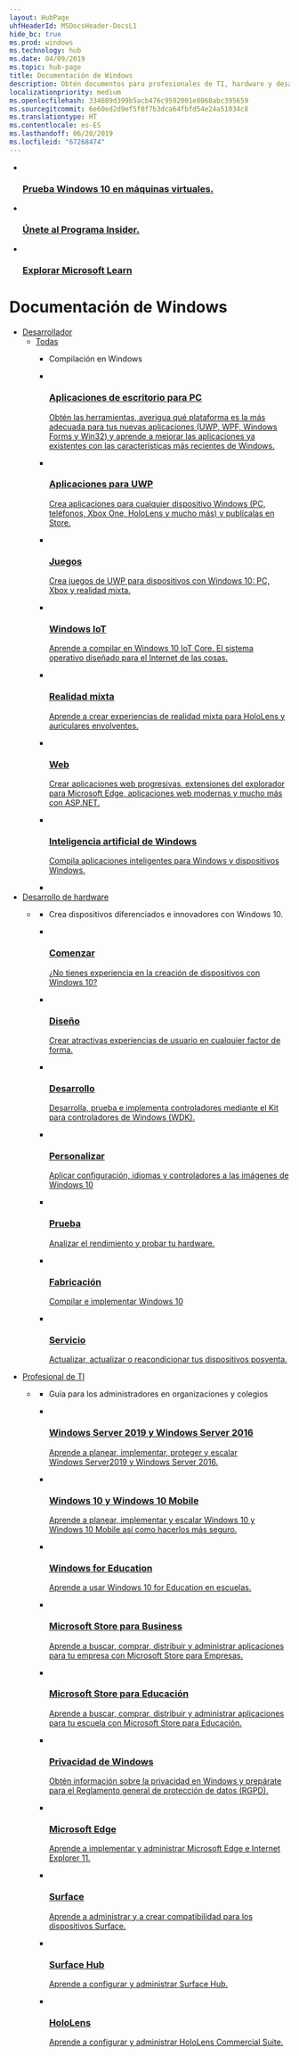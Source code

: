 ```yaml
---
layout: HubPage
uhfHeaderId: MSDocsHeader-DocsL1
hide_bc: true
ms.prod: windows
ms.technology: hub
ms.date: 04/09/2019
ms.topic: hub-page
title: Documentación de Windows
description: Obtén documentos para profesionales de TI, hardware y desarrollador que te ayudarán a crear y mantener tu solución de Windows.
localizationpriority: medium
ms.openlocfilehash: 334689d399b5acb476c9592001e8068abc395659
ms.sourcegitcommit: 6e60ed2d9ef5f0f7b3dca64fbfd54e24a51034c8
ms.translationtype: HT
ms.contentlocale: es-ES
ms.lasthandoff: 06/20/2019
ms.locfileid: "67268474"
---
```

<div id="main" class="v2">
  <div class="container">
      <ul class="cardsY panelContent featuredContent">
          <li>
              <a href="https://developer.microsoft.com/windows/downloads/virtual-machines">
                  <div class="cardSize">
                      <div class="cardPadding">
                          <div class="card">
                              <div class="cardImageOuter">
                                  <div class="cardImage">
                                      <img data-hoverimage="/media/hubs/windows/win_try-windows.svg?branch=master" src="/media/hubs/windows/win_try-windows.png?branch=master" alt="" />
                                  </div>
                              </div>
                              <div class="cardText">
                                  <h3>Prueba Windows 10 en máquinas virtuales.</h3>
                              </div>
                          </div>
                      </div>
                  </div>
              </a>
          </li>
          <li>
              <a href="https://insider.windows.com/">
                  <div class="cardSize">
                      <div class="cardPadding">
                          <div class="card">
                              <div class="cardImageOuter">
                                  <div class="cardImage">
                                      <img data-hoverimage="/media/hubs/windows/win_insider.svg?branch=master" src="/media/hubs/windows/win_insider.png?branch=master" alt="" />
                                  </div>
                              </div>
                              <div class="cardText">
                                  <h3>Únete al Programa Insider.</h3>
                              </div>
                          </div>
                      </div>
                  </div>
              </a>
          </li>
          <li>
              <a href="/learn/browse/?roles=developer&products=windows">
                  <div class="cardSize">
                      <div class="cardPadding">
                          <div class="card">
                              <div class="cardImageOuter">
                                  <div class="cardImage">
                                      <img data-hoverimage="/media/hubs/windows/win_academy.svg?branch=master" src="/media/hubs/windows/win_academy.png?branch=master" alt="" />
                                  </div>
                              </div>
                              <div class="cardText">
                                  <h3>Explorar Microsoft Learn</h3>
                              </div>
                          </div>
                      </div>
                  </div>
              </a>
          </li>
      </ul>
  </div>
<div class="container">
    <h1>Documentación de Windows</h1>
    <ul class="pivots">
        <li>
            <a data-default="true" href="#developer">Desarrollador</a>
            <ul id="developer">
                <li>
                    <a href="#developer-all">Todas</a>
                    <ul id="developer-all" class="cardsC">
                        <li>
                            <div class="container intro">
                                <p>Compilación en Windows</p>
                            </div>
                        </li>
                        <li>
                            <a href="/windows/apps/desktop">
                                <div class="cardSize">
                                    <div class="cardPadding">
                                        <div class="card">
                                            <div class="cardImageOuter">
                                                <div class="cardImage bgdAccent1">
                                                    <img data-scaleimage="/media/hubs/windows/win_developer-desktop.svg?branch=master" alt="" />
                                                </div>
                                            </div>
                                            <div class="cardText">
                                                <h3>Aplicaciones de escritorio para PC</h3>
                                                <p>Obtén las herramientas, averigua qué plataforma es la más adecuada para tus nuevas aplicaciones (UWP, WPF, Windows Forms y Win32) y aprende a mejorar las aplicaciones ya existentes con las características más recientes de Windows.</p>
                                            </div>
                                        </div>
                                    </div>
                                </div>
                            </a>
                        </li>
                        <li>
                            <a href="/windows/uwp/">
                                <div class="cardSize">
                                    <div class="cardPadding">
                                        <div class="card">
                                            <div class="cardImageOuter">
                                                <div class="cardImage bgdAccent1">
                                                    <img data-scaleimage="/media/hubs/windows/win_developer-uwp.svg?branch=master" alt="" />
                                                </div>
                                            </div>
                                            <div class="cardText">
                                                <h3>Aplicaciones para UWP</h3>
                                                <p>Crea aplicaciones para cualquier dispositivo Windows (PC, teléfonos, Xbox One, HoloLens y mucho más) y publícalas en Store. </p>
                                            </div>
                                        </div>
                                    </div>
                                </div>
                            </a>
                        </li>
                        <li>
                            <a href="https://developer.microsoft.com/games">
                                <div class="cardSize">
                                    <div class="cardPadding">
                                        <div class="card">
                                            <div class="cardImageOuter">
                                                <div class="cardImage bgdAccent1">
                                                    <img data-scaleimage="/media/hubs/windows/win_developer-games.svg?branch=master" alt="" />
                                                </div>
                                            </div>
                                            <div class="cardText">
                                                <h3>Juegos</h3>
                                                <p>Crea juegos de UWP para dispositivos con Windows 10: PC, Xbox y realidad mixta.</p>
                                            </div>
                                        </div>
                                    </div>
                                </div>
                            </a>
                        </li>
                        <li>
                            <a href="https://docs.microsoft.com/windows/iot-core/">
                                <div class="cardSize">
                                    <div class="cardPadding">
                                        <div class="card">
                                            <div class="cardImageOuter">
                                                <div class="cardImage bgdAccent1">
                                                    <img data-scaleimage="/media/hubs/windows/win_developer-iot.svg?branch=master" alt="" />
                                                </div>
                                            </div>
                                            <div class="cardText">
                                                <h3>Windows IoT</h3>
                                                <p>Aprende a compilar en Windows 10 IoT Core. El sistema operativo diseñado para el Internet de las cosas.</p>
                                            </div>
                                        </div>
                                    </div>
                                </div>
                            </a>
                        </li>
                        <li>
                            <a href="https://docs.microsoft.com/windows/mixed-reality">
                                <div class="cardSize">
                                    <div class="cardPadding">
                                        <div class="card">
                                            <div class="cardImageOuter">
                                                <div class="cardImage bgdAccent1">
                                                    <img data-scaleimage="/media/hubs/windows/win_developer-mixed-reality.svg?branch=master" alt="" />
                                                </div>
                                            </div>
                                            <div class="cardText">
                                                <h3>Realidad mixta</h3>
                                                <p>Aprende a crear experiencias de realidad mixta para HoloLens y auriculares envolventes.</p>
                                            </div>
                                        </div>
                                    </div>
                                </div>
                            </a>
                        </li>
                        <li>
                            <a href="https://developer.microsoft.com/web/platforms-tech/">
                                <div class="cardSize">
                                    <div class="cardPadding">
                                        <div class="card">
                                            <div class="cardImageOuter">
                                                <div class="cardImage bgdAccent1">
                                                    <img data-scaleimage="/media/hubs/windows/win_developer-edge.svg?branch=master" alt="" />
                                                </div>
                                            </div>
                                            <div class="cardText">
                                                <h3>Web</h3>
                                                <p>Crear aplicaciones web progresivas, extensiones del explorador para Microsoft Edge, aplicaciones web modernas y mucho más con ASP.NET.</p>
                                            </div>
                                        </div>
                                    </div>
                                </div>
                            </a>
                        </li>
                        <li>
                            <a href="https://docs.microsoft.com/windows/ai/">
                                <div class="cardSize">
                                    <div class="cardPadding">
                                        <div class="card">
                                            <div class="cardImageOuter">
                                                <div class="cardImage bgdAccent1">
                                                    <img data-scaleimage="/media/hubs/windows/windows-ai.svg?branch=master" alt="" />
                                                </div>
                                            </div>
                                            <div class="cardText">
                                                <h3>Inteligencia artificial de Windows</h3>
                                                <p>Compila aplicaciones inteligentes para Windows y dispositivos Windows.</p>
                                            </div>
                                        </div>
                                    </div>
                                </div>
                            </a>
                        </li>
                       <li>
                    </ul>
                </li>
            </ul>
        </li>
        <li>
            <a href="#hardware-dev">Desarrollo de hardware</a>
            <ul id="hardware-dev">
                <li>
                    <a href="#hardware-dev1"></a>
                    <ul id="hardware-dev1" class="cardsC">
                        <li>
                            <div class="container intro">
                                <p>Crea dispositivos diferenciados e innovadores con Windows 10.</p>
                            </div>
                        </li>
                        <li>
                            <a href="https://docs.microsoft.com/windows-hardware/get-started/index">
                                <div class="cardSize">
                                    <div class="cardPadding">
                                        <div class="card">
                                            <div class="cardImageOuter">
                                                <div class="cardImage bgdAccent1">
                                                    <img data-scaleimage="/media/hubs/windows/win_hardware-dev-get-started.svg" alt="" />
                                                </div>
                                            </div>
                                            <div class="cardText">
                                                <h3>Comenzar</h3>
                                                <p>¿No tienes experiencia en la creación de dispositivos con Windows 10?</p>
                                            </div>
                                        </div>
                                    </div>
                                </div>
                            </a>
                        </li>
                        <li>
                            <a href="https://docs.microsoft.com/windows-hardware/design/">
                                <div class="cardSize">
                                    <div class="cardPadding">
                                        <div class="card">
                                            <div class="cardImageOuter">
                                                <div class="cardImage bgdAccent1">
                                                    <img data-scaleimage="/media/hubs/windows/win_hardware-dev-1.svg" alt="" />
                                                </div>
                                            </div>
                                            <div class="cardText">
                                                <h3>Diseño</h3>
                                                <p>Crear atractivas experiencias de usuario en cualquier factor de forma.</p>
                                            </div>
                                        </div>
                                    </div>
                                </div>
                            </a>
                        </li>
                        <li>
                            <a href="https://docs.microsoft.com/windows-hardware/drivers/index">
                                <div class="cardSize">
                                    <div class="cardPadding">
                                        <div class="card">
                                            <div class="cardImageOuter">
                                                <div class="cardImage bgdAccent1">
                                                    <img data-scaleimage="/media/hubs/windows/win_hardware-dev-2.svg" alt="" />
                                                </div>
                                            </div>
                                            <div class="cardText">
                                                <h3>Desarrollo</h3>
                                                <p>Desarrolla, prueba e implementa controladores mediante el Kit para controladores de Windows (WDK).</p>
                                            </div>
                                        </div>
                                    </div>
                                </div>
                            </a>
                        </li>
                        <li>
                            <a href="https://docs.microsoft.com/windows-hardware/customize/">
                                <div class="cardSize">
                                    <div class="cardPadding">
                                        <div class="card">
                                            <div class="cardImageOuter">
                                                <div class="cardImage bgdAccent1">
                                                    <img data-scaleimage="/media/hubs/windows/win_hardware-dev-3.svg" alt="" />
                                                </div>
                                            </div>
                                            <div class="cardText">
                                                <h3>Personalizar</h3>
                                                <p>Aplicar configuración, idiomas y controladores a las imágenes de Windows 10</p>
                                            </div>
                                        </div>
                                    </div>
                                </div>
                            </a>
                        </li>
                        <li>
                            <a href="https://docs.microsoft.com/windows-hardware/test/">
                                <div class="cardSize">
                                    <div class="cardPadding">
                                        <div class="card">
                                            <div class="cardImageOuter">
                                                <div class="cardImage bgdAccent1">
                                                    <img data-scaleimage="/media/hubs/windows/win_hardware-dev-4.svg" alt="" />
                                                </div>
                                            </div>
                                            <div class="cardText">
                                                <h3>Prueba</h3>
                                                <p>Analizar el rendimiento y probar tu hardware.</p>
                                            </div>
                                        </div>
                                    </div>
                                </div>
                            </a>
                        </li>
                        <li>
                            <a href="https://docs.microsoft.com/windows-hardware/manufacture/">
                                <div class="cardSize">
                                    <div class="cardPadding">
                                        <div class="card">
                                            <div class="cardImageOuter">
                                                <div class="cardImage bgdAccent1">
                                                    <img data-scaleimage="/media/hubs/windows/win_hardware-dev-5.svg" alt="" />
                                                </div>
                                            </div>
                                            <div class="cardText">
                                                <h3>Fabricación</h3>
                                                <p>Compilar e implementar Windows 10</p>
                                            </div>
                                        </div>
                                    </div>
                                </div>
                            </a>
                        </li>
                        <li>
                            <a href="https://docs.microsoft.com/windows-hardware/service/">
                                <div class="cardSize">
                                    <div class="cardPadding">
                                        <div class="card">
                                            <div class="cardImageOuter">
                                                <div class="cardImage bgdAccent1">
                                                    <img data-scaleimage="/media/hubs/windows/win_hardware-dev-6.svg" alt="" />
                                                </div>
                                            </div>
                                            <div class="cardText">
                                                <h3>Servicio</h3>
                                                <p>Actualizar, actualizar o reacondicionar tus dispositivos posventa.</p>
                                            </div>
                                        </div>
                                    </div>
                                </div>
                            </a>
                        </li>
                    </ul>
                </li>
            </ul>
        </li>
        <li>
            <a href="#it-pro">Profesional de TI</a>
            <ul id="it-pro">
                <li>
                    <a href="#it-pro1"></a>
                    <ul id="it-pro1" class="cardsC">
                        <li>
                            <div class="container intro">
                                <p>Guía para los administradores en organizaciones y colegios</p>
                            </div>
                        </li>
                        <li>
                            <a href="https://docs.microsoft.com/windows-server/index">
                                <div class="cardSize">
                                    <div class="cardPadding">
                                        <div class="card">
                                            <div class="cardImageOuter">
                                                <div class="cardImage bgdAccent1">
                                                    <img data-scaleimage="/media/hubs/windows/win_it-pro-1.svg" alt="" />
                                                </div>
                                            </div>
                                            <div class="cardText">
                                                <h3>Windows Server 2019 y Windows Server 2016</h3>
                                                <p>Aprende a planear, implementar, proteger y escalar Windows Server2019 y Windows Server 2016.</p>
                                            </div>
                                        </div>
                                    </div>
                                </div>
                            </a>
                        </li>
                        <li>
                            <a href="https://docs.microsoft.com/en-us/windows/windows-10/">
                                <div class="cardSize">
                                    <div class="cardPadding">
                                        <div class="card">
                                            <div class="cardImageOuter">
                                                <div class="cardImage bgdAccent1">
                                                    <img data-scaleimage="/media/hubs/windows/win_it-pro-2.svg" alt="" />
                                                </div>
                                            </div>
                                            <div class="cardText">
                                                <h3>Windows 10 y Windows 10 Mobile</h3>
                                                <p>Aprende a planear, implementar y escalar Windows 10 y Windows 10 Mobile así como hacerlos más seguro.</p>
                                            </div>
                                        </div>
                                    </div>
                                </div>
                            </a>
                        </li>
                        <li>
                            <a href="https://docs.microsoft.com/en-us/education/windows">
                                <div class="cardSize">
                                    <div class="cardPadding">
                                        <div class="card">
                                            <div class="cardImageOuter">
                                                <div class="cardImage bgdAccent1">
                                                    <img data-scaleimage="/media/hubs/windows/win_it-pro-3.svg" alt="" />
                                                </div>
                                            </div>
                                            <div class="cardText">
                                                <h3>Windows for Education</h3>
                                                <p>Aprende a usar Windows 10 for Education en escuelas.</p>
                                            </div>
                                        </div>
                                    </div>
                                </div>
                            </a>
                        </li>  
                        <li>
                            <a href="https://docs.microsoft.com/en-us/microsoft-store/">
                                <div class="cardSize">
                                    <div class="cardPadding">
                                        <div class="card">
                                            <div class="cardImageOuter">
                                                <div class="cardImage bgdAccent1">
                                                    <img data-scaleimage="/media/hubs/windows/win_it-pro-store-business.svg" alt="" />
                                                </div>
                                            </div>
                                            <div class="cardText">
                                                <h3>Microsoft Store para Business</h3>
                                                <p>Aprende a buscar, comprar, distribuir y administrar aplicaciones para tu empresa con Microsoft Store para Empresas.</p>
                                            </div>
                                        </div>
                                    </div>
                                </div>
                            </a>
                        </li>  
                         <li>
                            <a href="https://docs.microsoft.com/en-us/microsoft-store/index?toc=/microsoft-store/education/toc.json">
                                <div class="cardSize">
                                    <div class="cardPadding">
                                        <div class="card">
                                            <div class="cardImageOuter">
                                                <div class="cardImage bgdAccent1">
                                                    <img data-scaleimage="/media/hubs/windows/win_it-pro-store-education.svg" alt="" />
                                                </div>
                                            </div>
                                            <div class="cardText">
                                                <h3>Microsoft Store para Educación</h3>
                                                <p>Aprende a buscar, comprar, distribuir y administrar aplicaciones para tu escuela con Microsoft Store para Educación.</p>
                                            </div>
                                        </div>
                                    </div>
                                </div>
                            </a>
                        </li>
                        <li>
                            <a href="https://docs.microsoft.com/en-us/windows/privacy">
                                <div class="cardSize">
                                    <div class="cardPadding">
                                        <div class="card">
                                            <div class="cardImageOuter">
                                                <div class="cardImage bgdAccent1">
                                                    <img data-scaleimage="/media/illustrations/dynamics-gdpr-center.svg" alt="" />
                                                </div>
                                            </div>
                                            <div class="cardText">
                                                <h3>Privacidad de Windows</h3>
                                                <p>Obtén información sobre la privacidad en Windows y prepárate para el Reglamento general de protección de datos (RGPD).</p>
                                            </div>
                                        </div>
                                    </div>
                                </div>
                            </a>
                        </li>
                        <li>
                            <a href="https://docs.microsoft.com/en-us/microsoft-edge/deploy/">
                                <div class="cardSize">
                                    <div class="cardPadding">
                                        <div class="card">
                                            <div class="cardImageOuter">
                                                <div class="cardImage bgdAccent1">
                                                    <img data-scaleimage="/media/hubs/windows/win_it-pro-4.svg" alt="" />
                                                </div>
                                            </div>
                                            <div class="cardText">
                                                <h3>Microsoft Edge</h3>
                                                <p>Aprende a implementar y administrar Microsoft Edge e Internet Explorer 11.</p>
                                            </div>
                                        </div>
                                    </div>
                                </div>
                            </a>
                        </li>
                        <li>
                            <a href="https://docs.microsoft.com/surface/get-started">
                                <div class="cardSize">
                                    <div class="cardPadding">
                                        <div class="card">
                                            <div class="cardImageOuter">
                                                <div class="cardImage bgdAccent1">
                                                    <img data-scaleimage="/media/hubs/windows/win_it-pro-5.svg" alt="" />
                                                </div>
                                            </div>
                                            <div class="cardText">
                                                <h3>Surface</h3>
                                                <p>Aprende a administrar y a crear compatibilidad para los dispositivos Surface.</p>
                                            </div>
                                        </div>
                                    </div>
                                </div>
                            </a>
                        </li>
                        <li>
                            <a href="https://docs.microsoft.com/en-us/surface-hub/">
                                <div class="cardSize">
                                    <div class="cardPadding">
                                        <div class="card">
                                            <div class="cardImageOuter">
                                                <div class="cardImage bgdAccent1">
                                                    <img data-scaleimage="/media/hubs/windows/win_it-pro-6.svg" alt="" />
                                                </div>
                                            </div>
                                            <div class="cardText">
                                                <h3>Surface Hub</h3>
                                                <p>Aprende a configurar y administrar Surface Hub.</p>
                                            </div>
                                        </div>
                                    </div>
                                </div>
                            </a>
                        </li>
                         <li>
                            <a href="https://docs.microsoft.com/en-us/hololens/">
                                <div class="cardSize">
                                    <div class="cardPadding">
                                        <div class="card">
                                            <div class="cardImageOuter">
                                                <div class="cardImage bgdAccent1">
                                                    <img data-scaleimage="/media/hubs/windows/win_it-pro-7.svg" alt="" />
                                                </div>
                                            </div>
                                            <div class="cardText">
                                                <h3>HoloLens</h3>
                                                <p>Aprende a configurar y administrar HoloLens Commercial Suite.</p>
                                            </div>
                                        </div>
                                    </div>
                                </div>
                            </a>
                        </li>
                    </ul>
                </li>
            </ul>
        </li>
    </ul>
</div>

